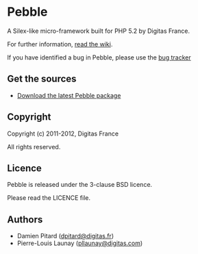 # Pebble

A Silex-like micro-framework built for PHP 5.2 by Digitas France.

For further information, [read the wiki](https://github.com/digitas/pebble/wiki).

If you have identified a bug in Pebble, please use the [bug tracker](https://github.com/digitas/pebble/issues)

Get the sources
---------------

* [Download the latest Pebble package](https://github.com/digitas/pebble/tags)

Copyright
---------

Copyright (c) 2011-2012, Digitas France

All rights reserved.

Licence
-------

Pebble is released under the 3-clause BSD licence.

Please read the LICENCE file.

Authors
-------

* Damien Pitard (dpitard@digitas.fr)
* Pierre-Louis Launay (pllaunay@digitas.com)